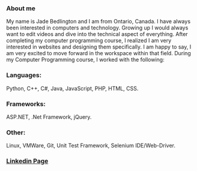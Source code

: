 ### About me

My name is Jade Bedlington and I am from Ontario, Canada. I have always been interested in computers and technology. Growing up I would always want to edit videos and dive into the technical aspect of everything. After completing my computer programming course, I realized I am very interested in websites and designing them specifically. I am happy to say, I am very excited to move forward in the workspace within that field. During my Computer Programming course, I worked with the following:

### Languages: 

Python, C++, C#, Java, JavaScript, PHP, HTML, CSS.

### Frameworks: 

ASP.NET, .Net Framework, jQuery.

### Other: 

Linux, VMWare, Git, Unit Test Framework, Selenium IDE/Web-Driver.




### [Linkedin Page](https://www.linkedin.com/in/jade-bedlington/)
